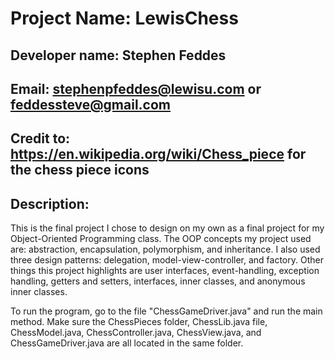 # Project Name: LewisChess
## Developer name: Stephen Feddes
## Email: stephenpfeddes@lewisu.com or feddessteve@gmail.com
## Credit to: https://en.wikipedia.org/wiki/Chess_piece for the chess piece icons
## Description:
This is the final project I chose to design on my own as a final project for my Object-Oriented Programming class.
The OOP concepts my project used are: abstraction, encapsulation, polymorphism, and inheritance. I also used three design patterns: delegation, model-view-controller, and factory.
Other things this project highlights are user interfaces, event-handling, exception handling, getters and setters, interfaces, inner classes, and anonymous inner classes.

To run the program, go to the file "ChessGameDriver.java" and run the main method. Make sure the ChessPieces folder, ChessLib.java file, ChessModel.java, ChessController.java, ChessView.java, and ChessGameDriver.java are all located in the same folder.